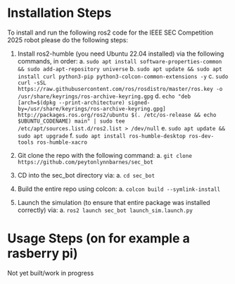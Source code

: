 # Installation Steps
To install and run the following ros2 code for the IEEE SEC Competition 2025 robot please do the following steps:
1. Install ros2-humble (you need Ubuntu 22.04 installed) via the following commands, in order:
    a. ```sudo apt install software-properties-common && sudo add-apt-repository universe```
    b. ```sudo apt update && sudo apt install curl python3-pip python3-colcon-common-extensions -y```
    c. ```sudo curl -sSL https://raw.githubusercontent.com/ros/rosdistro/master/ros.key -o /usr/share/keyrings/ros-archive-keyring.gpg```
    d. ```echo "deb [arch=$(dpkg --print-architecture) signed-by=/usr/share/keyrings/ros-archive-keyring.gpg] http://packages.ros.org/ros2/ubuntu $(. /etc/os-release && echo $UBUNTU_CODENAME) main" | sudo tee /etc/apt/sources.list.d/ros2.list > /dev/null```
    e. ```sudo apt update && sudo apt upgrade```
    f. ```sudo apt install ros-humble-desktop ros-dev-tools ros-humble-xacro```

2. Git clone the repo with the following command:
    a. ```git clone https://github.com/peytonlynnbarnes/sec_bot```

3. CD into the sec_bot directory via: 
    a. ```cd sec_bot```
4. Build the entire repo using colcon:
    a. ```colcon build --symlink-install```
5. Launch the simulation (to ensure that entire package was installed correctly) via:
    a. ```ros2 launch sec_bot launch_sim.launch.py```

# Usage Steps (on for example a rasberry pi)
Not yet built/work in progress
